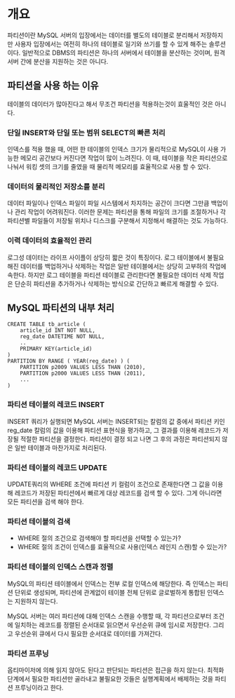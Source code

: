 # 개요
파티션이란 MySQL 서버의 입장에서는 데이터를 별도의 테이블로 분리해서 저장하지만 사용자 입장에서는 여전히 하나의 테이블로 일기와 쓰기를 할 수 있게 해주는 솔루션이다. 일반적으로 DBMS의 파티션은 하나의 서버에서 테이블을 분산하는 것이며, 원격 서버 간에 분산을 지원하는 것은 아니다.

## 파티션을 사용 하는 이유
테이블의 데이터가 많아진다고 해서 무조건 파티션을 적용하는것이 효울적인 것은 아니다.

### 단일 INSERT와 단일 또는 범위 SELECT의 빠른 처리
인덱스를 적용 했을 때, 어떤 한 테이블의 인덱스 크기가 물리적으로 MySQL이 사용 가능한 메모리 공간보다 커진다면 작업이 많이 느려진다. 이 때, 테이블을 작은 파티션으로 나눠서 워킹 셋의 크기를 줄였을 때 물리적 메모리를 효율적으로 사용 할 수 있다.

### 데이터의 물리적인 저장소를 분리
데이터 파일이나 인덱스 파일이 파일 시스템에서 차지하는 공간이 크다면 그만큼 백업이나 관리 작업이 어려워진다. 이러한 문제는 파티션을 통해 파일의 크기를 조절하거나 각 파티션별 파일들이 저장될 위치나 디스크를 구분해서 지정해서 해결하는 것도 가능하다.

### 이력 데이터의 효율적인 관리
로그성 데이터는 라이프 사이플이 상당히 짧은 것이 특징이다. 로그 테이블에서 불필요해진 데이터를 백업하거나 삭제하는 작업은 일반 테이블에서는 상당히 고부하의 작업에 속한다. 하지만 로그 테이블을 파티션 테이블로 관리한다면 불필요한 데이터 삭제 작업은 단순히 파티션을 추가하거나 삭제하는 방식으로 간단하고 빠르게 해결할 수 있다.

## MySQL 파티션의 내부 처리
```
CREATE TABLE tb_article (
    article_id INT NOT NULL,
    reg_date DATETIME NOT NULL,
    ..
    PRIMARY KEY(article_id)
)
PARTITION BY RANGE ( YEAR(reg_date) ) (
    PARTITION p2009 VALUES LESS THAN (2010),
    PARTITION p2000 VALUES LESS THAN (2011),
    ...
)
```

### 파티션 테이블의 레코드 INSERT
INSERT 쿼리가 실행되면 MySQL 서버는 INSERT되는 칼럼의 값 중에서 파티션 키인 reg_date 칼럼의 값을 이용해 파티션 표현식을 평가하고, 그 결과를 이용해 레코드가 저장될 적절한 파티션을 결정한다. 파티션이 결정 되고 나면 그 후의 과정은 파티션되지 않은 일반 테이블과 마찬가지로 처리된다.

### 파티션 테이블의 레코드 UPDATE
UPDATE쿼리의 WHERE 조건에 파티션 키 컬럼이 조건으로 존재한다면 그 값을 이용해 레코드가 저장된 파티션에서 빠르게 대상 레코드를 검색 할 수 있다. 그게 아니라면 모든 파티션을 검색 해야 한다.

### 파티션 테이블의 검색
- WHERE 절의 조건으로 검색해야 할 파티션을 선택할 수 있는가?
- WHERE 절의 조건이 인덱스를 효율적으로 사용(인덱스 레인지 스캔)할 수 있는가?

### 파티션 테이블의 인덱스 스캔과 정렬
MySQL의 파티션 테이블에서 인덱스는 전부 로컬 인덱스에 해당한다. 즉 인덱스는 파티션 단위로 생성되며, 파티션에 관계없이 테이블 전체 단위로 글로벌하게 통합된 인덱스는 지원하지 않는다. <br>

MySQL 서버는 여러 파티션에 대해 인덱스 스캔을 수행할 때, 각 파티션으로부터 조건에 일치하는 레코드를 정렬된 순서대로 읽으면서 우선순위 큐에 임시로 저장한다. 그리고 우선순위 큐에서 다시 필요한 순서대로 데이터를 가져간다.

### 파티션 프루닝
옵티마이저에 의해 읽지 않아도 된다고 판단되는 파티션은 접근을 하지 않는다. 최적화 단계에서 필요한 파티션만 골라내고 불필요한 것들은 실행계획에서 배제하는 것을 파티션 프루닝이라고 한다.